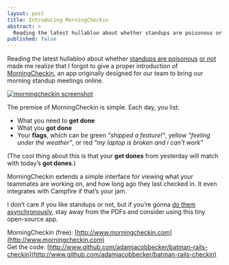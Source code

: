 ```yaml
---
layout: post
title: Introducing MorningCheckin
abstract: >
  Reading the latest hullabloo about whether standups are poisonous or not made me realize that I forgot to give a proper introduction of MorningCheckin, an app originally designed for our team to bring our morning standup meetings online.
published: false
---
```


Reading the latest hullabloo about whether [standups are poisonous](http://garethrees.co.uk/2013/03/28/standups-are-poisonous/) [or not](http://www.darianshimy.com/blog/2013/03/30/standups-are-not-poisonous/) made me realize that I forgot to give a proper introduction of [MorningCheckin](http://www.morningcheckin.com), an app originally designed for our team to bring our morning standup meetings online.

[![morningcheckin screenshot](https://a248.e.akamai.net/camo.github.com/0c53af32a348dcb95cc2682e1c2109c4c4680d7c/687474703a2f2f692e696d6775722e636f6d2f756130537232772e706e67)](http://www.morningcheckin.com)

The premise of MorningCheckin is simple. Each day, you list:

- What you need to **get done**
- What you **got done**
- Your **flags**, which can be green *"shipped a feature!"*, yellow *"feeling under the weather"*, or red *"my laptop is broken and i can’t work"*

(The cool thing about this is that your **get dones** from yesterday will match with today’s **got dones**.)

MorningCheckin extends a simple interface for viewing what your teammates are working on, and how long ago they last checked in. It even integrates with Campfire if that’s your jam.

I don’t care if you like standups or not, but if you’re gonna [do them asynchronously](http://garethrees.co.uk/2013/03/28/standups-are-poisonous#solution), stay away from the PDFs and consider using this tiny open-source app.

MorningCheckin (free): [http://www.morningcheckin.com](http://www.morningcheckin.com)
<br />
Get the code: [http://www.github.com/adamjacobbecker/batman-rails-checkin](http://www.github.com/adamjacobbecker/batman-rails-checkin)
